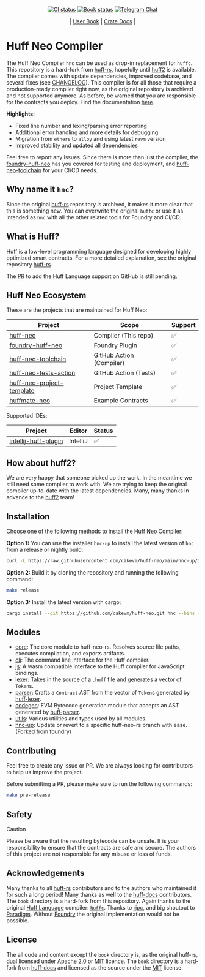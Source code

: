 <div align="center">

[![CI status](https://github.com/cakevm/huff-neo/actions/workflows/ci.yaml/badge.svg?branch=main)][gh-huff-neo]
[![Book status](https://github.com/cakevm/huff-neo/actions/workflows/book.yml/badge.svg?branch=main)][gh-book]
[![Telegram Chat][tg-badge]][tg-url]

| [User Book](https://cakevm.github.io/huff-neo/)
| [Crate Docs](https://cakevm.github.io/huff-neo/docs/) |

[gh-huff-neo]: https://github.com/cakevm/huff-neo/actions/workflows/ci.yaml
[gh-book]: https://github.com/cakevm/huff-neo/actions/workflows/book.yml
[tg-badge]: https://img.shields.io/badge/telegram-huff_neo-2CA5E0?style=plastic&logo=telegram
[tg-url]: https://t.me/huff_neo

</div>

# Huff Neo Compiler

The Huff Neo Compiler `hnc` can be used as drop-in replacement for `huffc`. This repository is a hard-fork from [huff-rs](https://github.com/huff-language/huff-rs), hopefully until [huff2](https://github.com/huff-language/huff2) is available. The compiler comes with update dependencies, improved codebase, and several fixes (see [CHANGELOG](https://github.com/cakevm/huff-neo/blob/main/CHANGELOG.md)). This compiler is for all those that require a production-ready compiler right now, as the original repository is archived and not supported anymore. As before, be warned that you are responsible for the contracts you deploy. Find the documentation [here](https://cakevm.github.io/huff-neo/).

**Highlights:**
- Fixed line number and lexing/parsing error reporting
- Additional error handling and more details for debugging
- Migration from `ethers` to `alloy` and using latest `revm` version
- Improved stability and updated all dependencies

Feel free to report any issues. Since there is more than just the compiler, the [foundry-huff-neo](https://github.com/cakevm/foundry-huff-neo) has you covered for testing and deployment, and [huff-neo-toolchain](https://github.com/cakevm/huff-neo-toolchain) for your CI/CD needs.

## Why name it `hnc`?

Since the original [huff-rs](https://github.com/huff-language/huff-rs) repository is archived, it makes it more clear that this is something new. You can overwrite the original `huffc` or use it as intended as `hnc` with all the other related tools for Foundry and CI/CD.

## What is Huff?

Huff is a low-level programming language designed for developing highly optimized smart contracts. For a more detailed explanation, see the original repository [huff-rs](https://github.com/huff-language/huff-rs).

The [PR](https://github.com/github-linguist/linguist/pull/6470) to add the Huff Language support on GitHub is still pending.

## Huff Neo Ecosystem

These are the projects that are maintained for Huff Neo:

| Project                                                                          | Scope                    | Support |
|----------------------------------------------------------------------------------|--------------------------|---------|
| [huff-neo](https://github.com/cakevm/huff-neo)                                   | Compiler (This repo)     | ✅       |
| [foundry-huff-neo](https://github.com/cakevm/foundry-huff-neo)                   | Foundry Plugin           | ✅       |
| [huff-neo-toolchain](https://github.com/cakevm/huff-neo-toolchain)               | GitHub Action (Compiler) | ✅       |
| [huff-neo-tests-action](https://github.com/cakevm/huff-neo-tests-action)         | GitHub Action (Tests)    | ✅       |
| [huff-neo-project-template](https://github.com/cakevm/huff-neo-project-template) | Project Template         | ✅       |
| [huffmate-neo](https://github.com/cakevm/huffmate-neo)                           | Example Contracts        | ✅       |


Supported IDEs:

| Project                                                                | Editor   | Status |
|------------------------------------------------------------------------|----------|--------|
| [intellij-huff-plugin](https://github.com/cakevm/intellij-huff-plugin) | IntelliJ | ✅      |


## How about huff2?

We are very happy that someone picked up the work. In the meantime we still need some compiler to work with. We are trying to keep the original compiler up-to-date with the latest dependencies. Many, many thanks in advance to the [huff2](https://github.com/huff-language/huff2) team!

## Installation

Choose one of the following methods to install the Huff Neo Compiler:

**Option 1:** You can use the installer `hnc-up` to install the latest version of `hnc` from a release or nightly build:
```bash
curl -L https://raw.githubusercontent.com/cakevm/huff-neo/main/hnc-up/install | bash
```

**Option 2:** Build it by cloning the repository and running the following command:
```bash
make release
```

**Option 3:** Install the latest version with cargo:
```bash
cargo install --git https://github.com/cakevm/huff-neo.git hnc --bins --locked
```

## Modules

- [core](crates/core): The core module to huff-neo-rs. Resolves source file paths, executes compilation, and exports artifacts.
- [cli](bin/hnc): The command line interface for the Huff compiler.
- [js](crates/js): A wasm compatible interface to the Huff compiler for JavaScript bindings.
- [lexer](crates/lexer): Takes in the source of a `.huff` file and generates a vector of `Token`s.
- [parser](crates/parser): Crafts a `Contract` AST from the vector of `Token`s generated by [huff-lexer](crates/lexer).
- [codegen](crates/codegen): EVM Bytecode generation module that accepts an AST generated by [huff-parser](crates/parser).
- [utils](crates/utils): Various utilities and types used by all modules.
- [hnc-up](./hnc-up): Update or revert to a specific huff-neo-rs branch with ease. (Forked from [foundry](https://github.com/foundry-rs/foundry))

## Contributing

Feel free to create any issue or PR. We are always looking for contributors to help us improve the project.

Before submitting a PR, please make sure to run the following commands:
```bash
make pre-release
```

## Safety

> [!CAUTION]
> Please be aware that the resulting bytecode can be unsafe. It is your responsibility to ensure that the contracts are safe and secure. The authors of this project are not responsible for any misuse or loss of funds.

## Acknowledgements

Many thanks to all [huff-rs](https://github.com/huff-language/huff-rs) contributors and to the authors who maintained it for such a long period! Many thanks as well to the [huff-docs](https://github.com/huff-language/huff-docs) contributors. The `book` directory is a hard-fork from this repository. Again thanks to the original [Huff Language](https://github.com/huff-language) compiler: [`huffc`](https://github.com/huff-language/huffc). Thanks to [ripc](https://github.com/ibraheemdev/ripc), and big shoutout to [Paradigm](https://github.com/paradigmxyz). Without [Foundry](https://github.com/foundry-rs/foundry) the original implementation would not be possible.

## License
The all code and content except the `book` directory is, as the original huff-rs, dual licensed under [Apache 2.0](./LICENSE-APACHE) or [MIT](./LICENSE-MIT) licence. The `book` directory is a hard-fork from [huff-docs](https://github.com/huff-language/huff-docs) and licensed as the source under the [MIT](./LICENSE-MIT) license.
